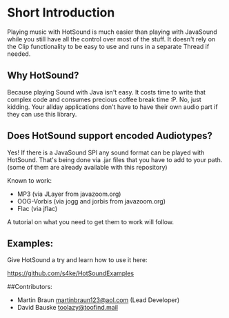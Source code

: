 # Short Introduction
Playing music with HotSound is much easier than playing with JavaSound while you still have all the control over most of the stuff. It doesn't rely on the Clip functionality to be easy to use and runs in a separate Thread if needed.

## Why HotSound?
Because playing Sound with Java isn't easy. It costs time to write that complex code and consumes precious coffee break time :P. No, just kidding. Your allday applications don't have to have their own audio part if they can use this library.

## Does HotSound support encoded Audiotypes?
Yes! If there is a JavaSound SPI any sound format can be played with HotSound. That's being done via .jar files that you have to add to your path.
(some of them are already available with this repository)

Known to work:
* MP3 (via JLayer from javazoom.org)
* OOG-Vorbis (via jogg and jorbis from javazoom.org)
* Flac (via jflac)

A tutorial on what you need to get them to work will follow.

## Examples:
Give HotSound a try and learn how to use it here:

https://github.com/s4ke/HotSoundExamples

##Contributors:
* Martin Braun <martinbraun123@aol.com> (Lead Developer)
* David Bauske <toolazy@toofind.mail>